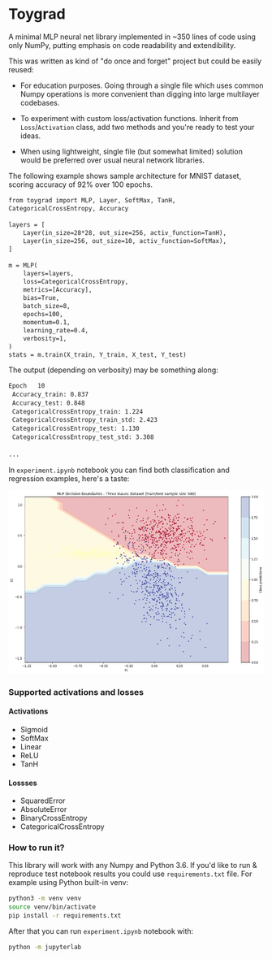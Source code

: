 # Toygrad

A minimal MLP neural net library implemented in ~350 lines of code using only NumPy,
putting emphasis on code readability and extendibility.

This was written as kind of "do once and forget" project but could be easily reused:

* For education purposes. Going through a single file which uses common Numpy operations is
more convenient than digging into large multilayer codebases.

* To experiment with custom loss/activation functions. Inherit from `Loss`/`Activation`
class, add two methods and you're ready to test your ideas.

* When using lightweight, single file (but somewhat limited) solution would be preferred over usual neural network libraries.

The following example shows sample architecture for MNIST dataset, scoring accuracy of 92% over 100 epochs.

```python3
from toygrad import MLP, Layer, SoftMax, TanH, CategoricalCrossEntropy, Accuracy

layers = [
    Layer(in_size=28*28, out_size=256, activ_function=TanH),
    Layer(in_size=256, out_size=10, activ_function=SoftMax),
]

m = MLP(
    layers=layers,
    loss=CategoricalCrossEntropy,
    metrics=[Accuracy],
    bias=True,
    batch_size=8,
    epochs=100,
    momentum=0.1,
    learning_rate=0.4,
    verbosity=1,
)
stats = m.train(X_train, Y_train, X_test, Y_test)
```

The output (depending on verbosity) may be something along:
```txt
Epoch   10
 Accuracy_train: 0.837
 Accuracy_test: 0.848
 CategoricalCrossEntropy_train: 1.224
 CategoricalCrossEntropy_train_std: 2.423
 CategoricalCrossEntropy_test: 1.130
 CategoricalCrossEntropy_test_std: 3.308

...
```
In `experiment.ipynb` notebook you can find both classification and regression examples, here's a taste:

![MLP decision boundaries - Three Gauss dataset](three_gauss_decision_boundary.png)

### Supported activations and losses

#### Activations

* Sigmoid
* SoftMax
* Linear
* ReLU
* TanH

#### Lossses

* SquaredError
* AbsoluteError
* BinaryCrossEntropy
* CategoricalCrossEntropy

### How to run it?

This library will work with any Numpy and Python 3.6.
If you'd like to run & reproduce test notebook results 
you could use `requirements.txt` file.
For example using Python built-in venv:

```bash
python3 -m venv venv
source venv/bin/activate
pip install -r requirements.txt
```

After that you can run `experiment.ipynb` notebook with:

```bash
python -m jupyterlab
```
